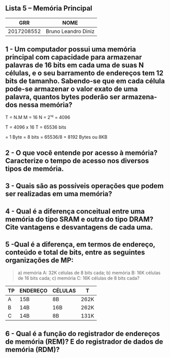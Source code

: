 ## Lista 5 – Memória Principal

| GRR | NOME |
| ------ | ------ |
| 2017208552 | Bruno Leandro Diniz |

## 1 - Um computador possui uma memória principal com capacidade para armazenar palavras de 16 bits em cada uma de suas N células, e o seu barramento de endereços tem 12 bits de tamanho. Sabendo-se que em cada célula pode-se armazenar o valor exato de uma palavra, quantos bytes poderão ser armazena-dos nessa memória?

T = N.M
M = 16
N = 2¹² = 4096

T = 4096 x 16
T = 65536 bits

= 1 Byte = 8 bits
= 65536/8
= 8192 Bytes ou 8KB

## 2 - O que você entende por acesso à memória? Caracterize o tempo de acesso nos diversos tipos de memória.


## 3 - Quais são as possíveis operações que podem ser realizadas em uma memória?


## 4 - Qual é a diferença conceitual entre uma memória do tipo SRAM e outra do tipo DRAM? Cite vantagens e desvantagens de cada uma.


## 5 -Qual é a diferença, em termos de endereço, conteúdo e total de bits, entre as seguintes organizações de MP:
> a) memória A: 32K células de 8 bits cada;
> b) memória B: 16K células de 16 bits cada;
> c) memória C: 16K células de 8 bits cada?

| TP | ENDEREÇO | CÉLULAS | T |
| ------ | ------ | ------ | ------ |
| A | 15B | 8B | 262K |
| B | 14B | 16B | 262K |
| C | 14B | 8B | 131K |

## 6 - Qual é a função do registrador de endereços de memória (REM)? E do registrador de dados de memória (RDM)?